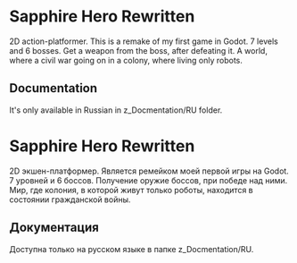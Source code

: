 # Sapphire Hero Rewritten
2D action-platformer. This is a remake of my first game in Godot.
7 levels and 6 bosses.
Get a weapon from the boss, after defeating it.
A world, where a civil war going on in a colony, where living only robots.
## Documentation
It's only available in Russian in z_Docmentation/RU folder.

# Sapphire Hero Rewritten
2D экшен-платформер. Является ремейком моей первой игры на Godot.
7 уровней и 6 боссов.
Получение оружие боссов, при победе над ними.
Мир, где колония, в которой живут только роботы, находится в состоянии гражданской войны.
## Документация
Доступна только на русском языке в папке z_Docmentation/RU.